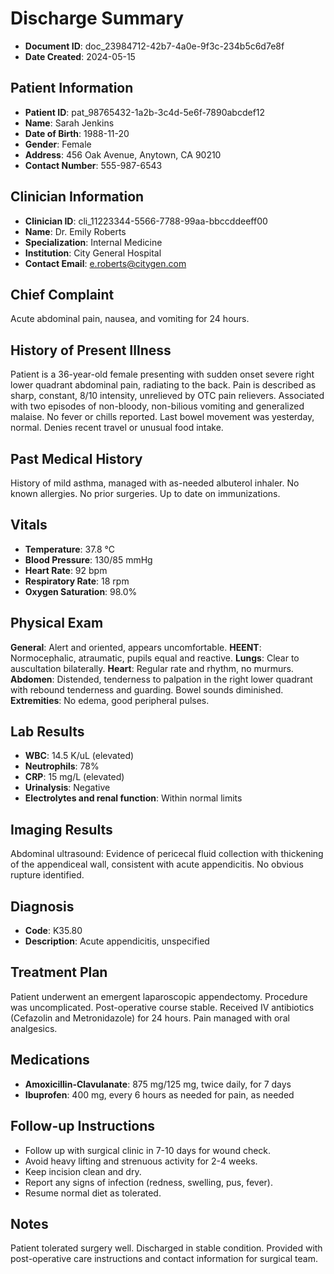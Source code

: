 # Discharge Summary

*   **Document ID**: doc_23984712-42b7-4a0e-9f3c-234b5c6d7e8f
*   **Date Created**: 2024-05-15

## Patient Information

*   **Patient ID**: pat_98765432-1a2b-3c4d-5e6f-7890abcdef12
*   **Name**: Sarah Jenkins
*   **Date of Birth**: 1988-11-20
*   **Gender**: Female
*   **Address**: 456 Oak Avenue, Anytown, CA 90210
*   **Contact Number**: 555-987-6543

## Clinician Information

*   **Clinician ID**: cli_11223344-5566-7788-99aa-bbccddeeff00
*   **Name**: Dr. Emily Roberts
*   **Specialization**: Internal Medicine
*   **Institution**: City General Hospital
*   **Contact Email**: e.roberts@citygen.com

## Chief Complaint

Acute abdominal pain, nausea, and vomiting for 24 hours.

## History of Present Illness

Patient is a 36-year-old female presenting with sudden onset severe right lower quadrant abdominal pain, radiating to the back. Pain is described as sharp, constant, 8/10 intensity, unrelieved by OTC pain relievers. Associated with two episodes of non-bloody, non-bilious vomiting and generalized malaise. No fever or chills reported. Last bowel movement was yesterday, normal. Denies recent travel or unusual food intake.

## Past Medical History

History of mild asthma, managed with as-needed albuterol inhaler. No known allergies. No prior surgeries. Up to date on immunizations.

## Vitals

*   **Temperature**: 37.8 °C
*   **Blood Pressure**: 130/85 mmHg
*   **Heart Rate**: 92 bpm
*   **Respiratory Rate**: 18 rpm
*   **Oxygen Saturation**: 98.0%

## Physical Exam

**General**: Alert and oriented, appears uncomfortable.
**HEENT**: Normocephalic, atraumatic, pupils equal and reactive.
**Lungs**: Clear to auscultation bilaterally.
**Heart**: Regular rate and rhythm, no murmurs.
**Abdomen**: Distended, tenderness to palpation in the right lower quadrant with rebound tenderness and guarding. Bowel sounds diminished.
**Extremities**: No edema, good peripheral pulses.

## Lab Results

*   **WBC**: 14.5 K/uL (elevated)
*   **Neutrophils**: 78%
*   **CRP**: 15 mg/L (elevated)
*   **Urinalysis**: Negative
*   **Electrolytes and renal function**: Within normal limits

## Imaging Results

Abdominal ultrasound: Evidence of pericecal fluid collection with thickening of the appendiceal wall, consistent with acute appendicitis. No obvious rupture identified.

## Diagnosis

*   **Code**: K35.80
*   **Description**: Acute appendicitis, unspecified

## Treatment Plan

Patient underwent an emergent laparoscopic appendectomy. Procedure was uncomplicated. Post-operative course stable. Received IV antibiotics (Cefazolin and Metronidazole) for 24 hours. Pain managed with oral analgesics.

## Medications

*   **Amoxicillin-Clavulanate**: 875 mg/125 mg, twice daily, for 7 days
*   **Ibuprofen**: 400 mg, every 6 hours as needed for pain, as needed

## Follow-up Instructions

*   Follow up with surgical clinic in 7-10 days for wound check.
*   Avoid heavy lifting and strenuous activity for 2-4 weeks.
*   Keep incision clean and dry.
*   Report any signs of infection (redness, swelling, pus, fever).
*   Resume normal diet as tolerated.

## Notes

Patient tolerated surgery well. Discharged in stable condition. Provided with post-operative care instructions and contact information for surgical team.